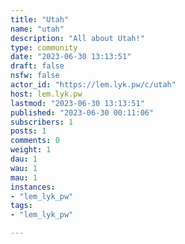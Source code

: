 ```yaml
---
title: "Utah" 
name: "utah"
description: "All about Utah!"
type: community
date: "2023-06-30 13:13:51"
draft: false
nsfw: false
actor_id: "https://lem.lyk.pw/c/utah"
host: lem.lyk.pw
lastmod: "2023-06-30 13:13:51"
published: "2023-06-30 00:11:06"
subscribers: 1
posts: 1
comments: 0
weight: 1
dau: 1
wau: 1
mau: 1
instances:
- "lem_lyk_pw"
tags: 
- "lem_lyk_pw"

---
```

